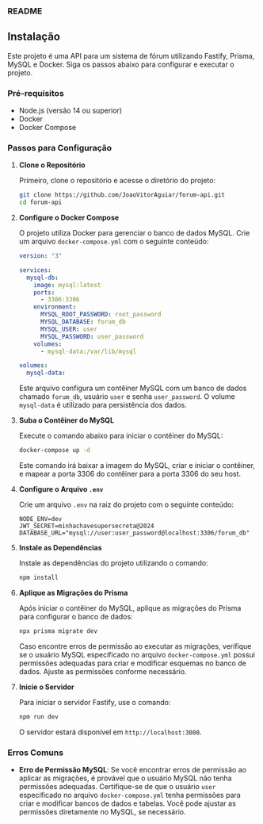 ### README

## Instalação

Este projeto é uma API para um sistema de fórum utilizando Fastify, Prisma, MySQL e Docker. Siga os passos abaixo para configurar e executar o projeto.

### Pré-requisitos

- Node.js (versão 14 ou superior)
- Docker
- Docker Compose

### Passos para Configuração

1. **Clone o Repositório**

   Primeiro, clone o repositório e acesse o diretório do projeto:

   ```bash
   git clone https://github.com/JoaoVitorAguiar/forum-api.git
   cd forum-api
   ```

2. **Configure o Docker Compose**

   O projeto utiliza Docker para gerenciar o banco de dados MySQL. Crie um arquivo `docker-compose.yml` com o seguinte conteúdo:

   ```yaml
   version: "3"

   services:
     mysql-db:
       image: mysql:latest
       ports:
         - 3306:3306
       environment:
         MYSQL_ROOT_PASSWORD: root_password
         MYSQL_DATABASE: forum_db
         MYSQL_USER: user
         MYSQL_PASSWORD: user_password
       volumes:
         - mysql-data:/var/lib/mysql

   volumes:
     mysql-data:
   ```

   Este arquivo configura um contêiner MySQL com um banco de dados chamado `forum_db`, usuário `user` e senha `user_password`. O volume `mysql-data` é utilizado para persistência dos dados.

3. **Suba o Contêiner do MySQL**

   Execute o comando abaixo para iniciar o contêiner do MySQL:

   ```bash
   docker-compose up -d
   ```

   Este comando irá baixar a imagem do MySQL, criar e iniciar o contêiner, e mapear a porta 3306 do contêiner para a porta 3306 do seu host.

4. **Configure o Arquivo `.env`**

   Crie um arquivo `.env` na raiz do projeto com o seguinte conteúdo:

   ```plaintext
   NODE_ENV=dev
   JWT_SECRET=minhachavesupersecreta@2024
   DATABASE_URL="mysql://user:user_password@localhost:3306/forum_db"
   ```

5. **Instale as Dependências**

   Instale as dependências do projeto utilizando o comando:

   ```bash
   npm install
   ```

6. **Aplique as Migrações do Prisma**

   Após iniciar o contêiner do MySQL, aplique as migrações do Prisma para configurar o banco de dados:

   ```bash
   npx prisma migrate dev
   ```

   Caso encontre erros de permissão ao executar as migrações, verifique se o usuário MySQL especificado no arquivo `docker-compose.yml` possui permissões adequadas para criar e modificar esquemas no banco de dados. Ajuste as permissões conforme necessário.

7. **Inicie o Servidor**

   Para iniciar o servidor Fastify, use o comando:

   ```bash
   npm run dev
   ```

   O servidor estará disponível em `http://localhost:3000`.

### Erros Comuns

- **Erro de Permissão MySQL**: Se você encontrar erros de permissão ao aplicar as migrações, é provável que o usuário MySQL não tenha permissões adequadas. Certifique-se de que o usuário `user` especificado no arquivo `docker-compose.yml` tenha permissões para criar e modificar bancos de dados e tabelas. Você pode ajustar as permissões diretamente no MySQL, se necessário.
